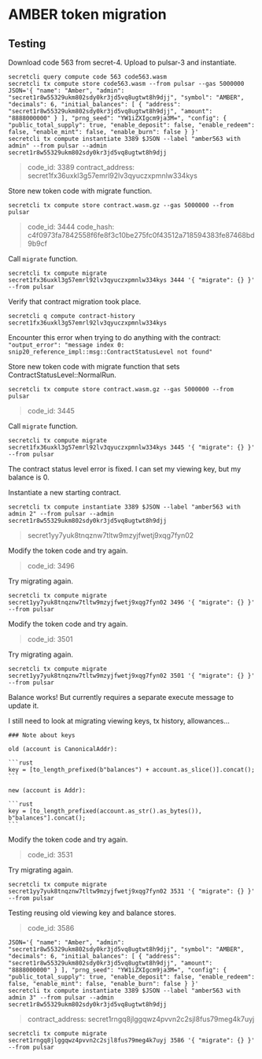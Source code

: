 # AMBER token migration

## Testing

Download code 563 from secret-4. Upload to pulsar-3 and instantiate.

```
secretcli query compute code 563 code563.wasm
secretcli tx compute store code563.wasm --from pulsar --gas 5000000
JSON='{ "name": "Amber", "admin": "secret1r8w55329ukm802sdy0kr3jd5vq8ugtwt8h9djj", "symbol": "AMBER", "decimals": 6, "initial_balances": [ { "address": "secret1r8w55329ukm802sdy0kr3jd5vq8ugtwt8h9djj", "amount": "8888000000" } ], "prng_seed": "YW1iZXIgcm9ja3M=", "config": { "public_total_supply": true, "enable_deposit": false, "enable_redeem": false, "enable_mint": false, "enable_burn": false } }'
secretcli tx compute instantiate 3389 $JSON --label "amber563 with admin" --from pulsar --admin secret1r8w55329ukm802sdy0kr3jd5vq8ugtwt8h9djj
```

> code_id: 3389
> contract_address: secret1fx36uxkl3g57emrl92lv3qyuczxpmnlw334kys

Store new token code with migrate function.

```
secretcli tx compute store contract.wasm.gz --gas 5000000 --from pulsar
```

> code_id: 3444
> code_hash: c4f0973fa7842558f6fe8f3c10be275fc0f43512a718594383fe87468bd9b9cf

Call `migrate` function.

```
secretcli tx compute migrate secret1fx36uxkl3g57emrl92lv3qyuczxpmnlw334kys 3444 '{ "migrate": {} }' --from pulsar
```

Verify that contract migration took place.

```
secretcli q compute contract-history secret1fx36uxkl3g57emrl92lv3qyuczxpmnlw334kys
```

Encounter this error when trying to do anything with the contract: `"output_error": "message index 0: snip20_reference_impl::msg::ContractStatusLevel not found"`

Store new token code with migrate function that sets ContractStatusLevel::NormalRun.

```
secretcli tx compute store contract.wasm.gz --gas 5000000 --from pulsar
```

> code_id: 3445

Call `migrate` function.

```
secretcli tx compute migrate secret1fx36uxkl3g57emrl92lv3qyuczxpmnlw334kys 3445 '{ "migrate": {} }' --from pulsar
```

The contract status level error is fixed. I can set my viewing key, but my balance is 0.

Instantiate a new starting contract.

```
secretcli tx compute instantiate 3389 $JSON --label "amber563 with admin 2" --from pulsar --admin secret1r8w55329ukm802sdy0kr3jd5vq8ugtwt8h9djj
```

> secret1yy7yuk8tnqznw7tltw9mzyjfwetj9xqg7fyn02

Modify the token code and try again.

> code_id: 3496

Try migrating again.

```
secretcli tx compute migrate secret1yy7yuk8tnqznw7tltw9mzyjfwetj9xqg7fyn02 3496 '{ "migrate": {} }' --from pulsar
```

Modify the token code and try again.

> code_id: 3501

Try migrating again.

```
secretcli tx compute migrate secret1yy7yuk8tnqznw7tltw9mzyjfwetj9xqg7fyn02 3501 '{ "migrate": {} }' --from pulsar
```

Balance works! But currently requires a separate execute message to update it.

I still need to look at migrating viewing keys, tx history, allowances...

    ### Note about keys

    old (account is CanonicalAddr):

    ```rust
    key = [to_length_prefixed(b"balances") + account.as_slice()].concat();
    ```

    new (account is Addr):

    ```rust
    key = [to_length_prefixed(account.as_str().as_bytes()), b"balances"].concat();
    ```

Modify the token code and try again.

> code_id: 3531

Try migrating again.

```
secretcli tx compute migrate secret1yy7yuk8tnqznw7tltw9mzyjfwetj9xqg7fyn02 3531 '{ "migrate": {} }' --from pulsar
```

Testing reusing old viewing key and balance stores.

> code_id: 3586

```
JSON='{ "name": "Amber", "admin": "secret1r8w55329ukm802sdy0kr3jd5vq8ugtwt8h9djj", "symbol": "AMBER", "decimals": 6, "initial_balances": [ { "address": "secret1r8w55329ukm802sdy0kr3jd5vq8ugtwt8h9djj", "amount": "8888000000" } ], "prng_seed": "YW1iZXIgcm9ja3M=", "config": { "public_total_supply": true, "enable_deposit": false, "enable_redeem": false, "enable_mint": false, "enable_burn": false } }'
secretcli tx compute instantiate 3389 $JSON --label "amber563 with admin 3" --from pulsar --admin secret1r8w55329ukm802sdy0kr3jd5vq8ugtwt8h9djj
```

> contract_address: secret1rngq8jlggqwz4pvvn2c2sjl8fus79meg4k7uyj

```
secretcli tx compute migrate secret1rngq8jlggqwz4pvvn2c2sjl8fus79meg4k7uyj 3586 '{ "migrate": {} }' --from pulsar
```
